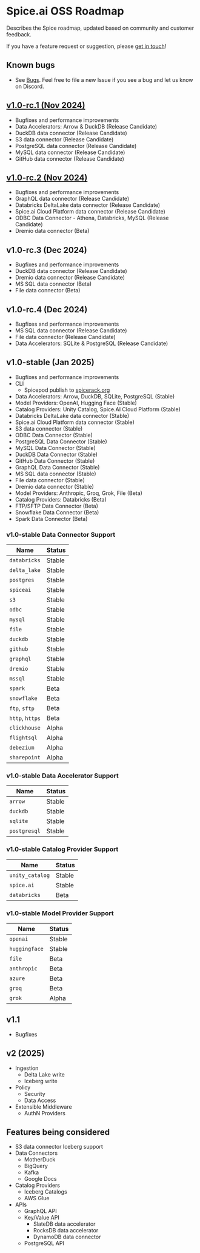 # Spice.ai OSS Roadmap

Describes the Spice roadmap, updated based on community and customer feedback.

If you have a feature request or suggestion, please [get in touch](https://github.com/spiceai/spiceai#-connect-with-us)!

## Known bugs

- See [Bugs](https://github.com/spiceai/spiceai/labels/bug). Feel free to file a new Issue if you see a bug and let us know on Discord.

## [v1.0-rc.1 (Nov 2024)](https://github.com/spiceai/spiceai/milestone/45)

- Bugfixes and performance improvements
- Data Accelerators: Arrow & DuckDB (Release Candidate)
- DuckDB data connector (Release Candidate)
- S3 data connector (Release Candidate)
- PostgreSQL data connector (Release Candidate)
- MySQL data connector (Release Candidate)
- GitHub data connector (Release Candidate)

## [v1.0-rc.2 (Nov 2024)](https://github.com/spiceai/spiceai/milestone/48)

- Bugfixes and performance improvements
- GraphQL data connector (Release Candidate)
- Databricks DeltaLake data connector (Release Candidate)
- Spice.ai Cloud Platform data connector (Release Candidate)
- ODBC Data Connector - Athena, Databricks, MySQL (Release Candidate)
- Dremio data connector (Beta)

## v1.0-rc.3 (Dec 2024)

- Bugfixes and performance improvements
- DuckDB data connector (Release Candidate)
- Dremio data connector (Release Candidate)
- MS SQL data connector (Beta)
- File data connector (Beta)

## v1.0-rc.4 (Dec 2024)

- Bugfixes and performance improvements
- MS SQL data connector (Release Candidate)
- File data connector (Release Candidate)
- Data Accelerators: SQLite & PostgreSQL (Release Candidate)

## v1.0-stable (Jan 2025)

- Bugfixes and performance improvements
- CLI
  - Spicepod publish to [spicerack.org](https://spicerack.org)
- Data Accelerators: Arrow, DuckDB, SQLite, PostgreSQL (Stable)
- Model Providers: OpenAI, Hugging Face (Stable)
- Catalog Providers: Unity Catalog, Spice.AI Cloud Platform (Stable)
- Databricks DeltaLake data connector (Stable)
- Spice.ai Cloud Platform data connector (Stable)
- S3 data connector (Stable)
- ODBC Data Connector (Stable)
- PostgreSQL Data Connector (Stable)
- MySQL Data Connector (Stable)
- DuckDB Data Connector (Stable)
- GitHub Data Connector (Stable)
- GraphQL Data Connector (Stable)
- MS SQL data connector (Stable)
- File data connector (Stable)
- Dremio data connector (Stable)
- Model Providers: Anthropic, Groq, Grok, File (Beta)
- Catalog Providers: Databricks (Beta)
- FTP/SFTP Data Connector (Beta)
- Snowflake Data Connector (Beta)
- Spark Data Connector (Beta)

### v1.0-stable Data Connector Support

| Name            | Status |
| --------------- | ------ |
| `databricks`    | Stable |
| `delta_lake`    | Stable |
| `postgres`      | Stable |
| `spiceai`       | Stable |
| `s3`            | Stable |
| `odbc`          | Stable |
| `mysql`         | Stable |
| `file`          | Stable |
| `duckdb`        | Stable |
| `github`        | Stable |
| `graphql`       | Stable |
| `dremio`        | Stable |
| `mssql`         | Stable |
| `spark`         | Beta   |
| `snowflake`     | Beta   |
| `ftp`, `sftp`   | Beta   |
| `http`, `https` | Beta   |
| `clickhouse`    | Alpha  |
| `flightsql`     | Alpha  |
| `debezium`      | Alpha  |
| `sharepoint`    | Alpha  |

### v1.0-stable Data Accelerator Support

| Name         | Status |
| ------------ | ------ |
| `arrow`      | Stable |
| `duckdb`     | Stable |
| `sqlite`     | Stable |
| `postgresql` | Stable |

### v1.0-stable Catalog Provider Support

| Name            | Status |
| --------------- | ------ |
| `unity_catalog` | Stable |
| `spice.ai`      | Stable |
| `databricks`    | Beta   |

### v1.0-stable Model Provider Support

| Name          | Status |
| ------------- | ------ |
| `openai`      | Stable |
| `huggingface` | Stable |
| `file`        | Beta   |
| `anthropic`   | Beta   |
| `azure`       | Beta   |
| `groq`        | Beta   |
| `grok`        | Alpha  |

## v1.1

- Bugfixes

## v2 (2025)

- Ingestion
  - Delta Lake write
  - Iceberg write
- Policy
  - Security
  - Data Access
- Extensible Middleware
  - AuthN Providers

## Features being considered

- S3 data connector Iceberg support
- Data Connectors
  - MotherDuck
  - BigQuery
  - Kafka
  - Google Docs
- Catalog Providers
  - Iceberg Catalogs
  - AWS Glue
- APIs
  - GraphQL API
  - Key/Value API
    - SlateDB data accelerator
    - RocksDB data accelerator
    - DynamoDB data connector
  - PostgreSQL API
